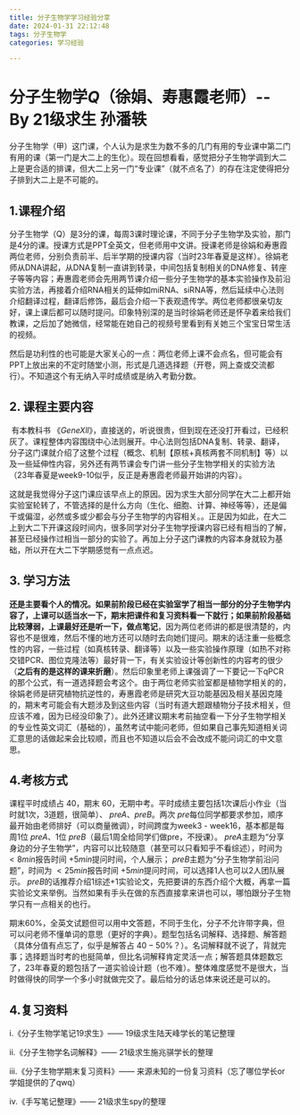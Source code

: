 ```yaml
---
title: 分子生物学学习经验分享
date: 2024-01-31 22:12:48
tags: 分子生物学
categories: 学习经验

---
```

# 分子生物学*Q*（徐娟、寿惠霞老师）-- By 21级求生 孙潘轶

分子生物学（甲）这门课，个人认为是求生为数不多的几门有用的专业课中第二门有用的课（第一门是大二上的生化）。现在回想看看，感觉把分子生物学调到大二上是更合适的排课，但大二上另一门“专业课”（就不点名了）的存在注定使得把分子排到大二上是不可能的。

## 1.课程介绍

​	分子生物学（Q）是3分的课，每周3课时理论课，不同于分子生物学及实验，那门是4分的课。授课方式是PPT全英文，但老师用中文讲。授课老师是徐娟和寿惠霞两位老师，分别负责前半、后半学期的授课内容（当时23年春夏是这样）。徐娟老师从DNA讲起，从DNA复制一直讲到转录，中间包括复制相关的DNA修复、转座子等等内容；寿惠霞老师会先用两节课介绍一些分子生物学的基本实验操作及前沿实验方法，再接着介绍RNA相关的延伸如miRNA、siRNA等，然后延续中心法则介绍翻译过程，翻译后修饰，最后会介绍一下表观遗传学。两位老师都很亲切友好，课上课后都可以随时提问。印象特别深的是当时徐娟老师还是怀孕着来给我们教课，之后加了她微信，经常能在她自己的视频号里看到有关她三个宝宝日常生活的视频。

​	然后是功利性的也可能是大家关心的一点：两位老师上课不会点名，但可能会有PPT上放出来的不定时随堂小测，形式是几道选择题（开卷，网上查或交流都行）。不知道这个有无纳入平时成绩或是纳入考勤分数。

## 2. 课程主要内容

​	有本教科书 $《Gene Xll》$，直接送的，听说很贵，但到现在还没打开看过，已经积灰了。课程整体内容围绕中心法则展开。中心法则包括DNA复制、转录、翻译，分子这门课就介绍了这整个过程（概念、机制【原核+真核两套不同机制】等）以及一些延伸性内容，另外还有两节课会专门讲一些分子生物学相关的实验方法（23年春夏是week9-10似乎，反正是寿惠霞老师最开始讲的内容）。

​	这就是我觉得分子这门课应该早点上的原因。因为求生大部分同学在大二上都开始实验室轮转了，不管选择的是什么方向（生化、细胞、计算、神经等等），还是偏干或偏湿，必然或多或少都会与分子生物学的内容相关。。正是因为如此，在大二上到大二下开课这段时间内，很多同学对分子生物学授课内容已经有相当的了解，甚至已经操作过相当一部分的实验了。再加上分子这门课教的内容本身就较为基础，所以开在大二下学期感觉有一点点迟。

## 3. 学习方法

**还是主要看个人的情况。如果前阶段已经在实验室学了相当一部分的分子生物学内容了，上课可以适当水一下，期末把课件和复习资料看一下就行；如果前阶段基础比较薄弱，上课最好还是听一下，做点笔记**，因为两位老师讲的都是很清楚的，内容也不是很难，然后不懂的地方还可以随时去向她们提问。期末的话注重一些概念性的内容，一些过程（如真核转录、翻译等）以及一些实验操作原理（如热不对称交错PCR、图位克隆法等）最好背一下，有关实验设计等创新性的内容考的很少（**之后有的是这样的课来折磨**）。然后印象里老师上课强调了一下要记一下qPCR的那个公式，有一道选择题会考这个。由于两位老师实验室都是植物学相关的的，徐娟老师是研究植物抗逆性的，寿惠霞老师是研究大豆功能基因及相关基因克隆的，期末考可能会有大题涉及到这些内容（当时有道大题跟植物分子技术相关，但应该不难，因为已经没印象了）。此外还建议期末考前抽空看一下分子生物学相关的专业性英文词汇（基础的），虽然考试中能问老师，但如果自己事先知道相关词汇意思的话做起来会比较顺，而且也不知道以后会不会改成不能问词汇的中文意思。

## 4.考核方式

课程平时成绩占 $40%$，期末 $60%$，无期中考。平时成绩主要包括1次课后小作业（当时就1次，3道题，很简单）、 $preA、preB$。两次   $pre$每位同学都要求参加，顺序最开始由老师排好（可以商量微调），时间跨度为week3 - week16，基本都是每周1位 $preA$、1位 $preB$（最后1周全给同学们做pre，不授课）。 $preA$主题为“分享身边的分子生物学”，内容可以比较随意（甚至可以只看知乎不看综述），时间为 $<8min$报告时间  $+ 5min$提问时间，个人展示； $preB$主题为“分子生物学前沿问题”，时间为 $<25min$报告时间 $+ 5min$提问时间，可以选择1人也可以2人团队展示。 $preB$的话推荐介绍1综述+1实验论文，先把要讲的东西介绍个大概，再拿一篇实验论文来举例。当然如果有手头在做的东西直接拿来讲也可以，哪怕跟分子生物学只有一点相关的也行。

期末60%，全英文试题但可以用中文答题，不同于生化，分子不允许带字典，但可以问老师不懂单词的意思（更好的字典）。题型包括名词解释、选择题、解答题（具体分值有点忘了，似乎是解答占 $40-50\%$？）。名词解释就不说了，背就完事；选择题当时考的也挺简单，但比名词解释肯定灵活一点；解答题具体题数忘了，23年春夏的题包括了一道实验设计题（也不难）。整体难度感觉不是很大，当时做得快的同学一个多小时就做完交了。最后给分的话总体来说还是可以的。

## 4.复习资料

i.《分子生物学笔记19求生》—— 19级求生陆天峰学长的笔记整理

ii.《分子生物学名词解释》—— 21级求生施兆骐学长的整理

iii.《分子生物学期末复习资料》—— 来源未知的一份复习资料（忘了哪位学长or学姐提供的了qwq）

iv.《手写笔记整理》—— 21级求生spy的整理

 
